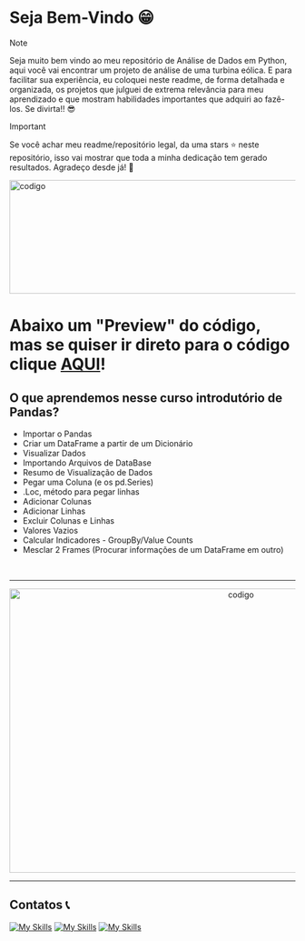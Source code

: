 # Seja Bem-Vindo 😁

> [!NOTE]
> Seja muito bem vindo ao meu repositório de Análise de Dados em Python, aqui você vai encontrar um projeto de análise de uma turbina eólica. E para facilitar sua experiência, eu coloquei neste readme, 
>  de forma detalhada e organizada, os projetos que julguei de extrema relevância para meu aprendizado e que mostram habilidades importantes que adquiri ao fazê-los. Se divirta!! 😎

>[!IMPORTANT]
> Se você achar meu readme/repositório legal, da uma stars ⭐ neste repositório, isso vai mostrar que toda a minha dedicação tem gerado resultados. Agradeço desde já! 🤝

<img src="https://github.com/user-attachments/assets/16a79a0e-238e-403f-b7e0-84c770e0d202" alt = "codigo" width="1200" height="200">

# Abaixo um "Preview" do código, mas se quiser ir direto para o código clique <a href="">AQUI</a>!

## O que aprendemos nesse curso introdutório de Pandas?

* Importar o Pandas
* Criar um DataFrame a partir de um Dicionário
* Visualizar Dados
* Importando Arquivos de DataBase
* Resumo de Visualização de Dados
* Pegar uma Coluna (e os pd.Series)
* .Loc, método para pegar linhas
* Adicionar Colunas
* Adicionar Linhas
* Excluir Colunas e Linhas
* Valores Vazios
* Calcular Indicadores - GroupBy/Value Counts
* Mesclar 2 Frames (Procurar informações de um DataFrame em outro)

&nbsp;

___


<div align = center>


<img src="https://github.com/user-attachments/assets/16f53b42-c3d9-48ca-aad5-b79a808fa70f" alt = "codigo" width="800" height="500" max-width = 100%>

</div>

___


## Contatos 📞

 
  [![My Skills](https://skillicons.dev/icons?i=gmail&perline=3)](pedrohenriqueufpa2018@gmail.com) [![My Skills](https://skillicons.dev/icons?i=linkedin&perline=3)](https://www.linkedin.com/in/pedro3dkhenrique/) [![My Skills](https://skillicons.dev/icons?i=github&perline=3)](https://github.com/pedrohenrique3dk)
  






